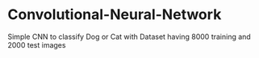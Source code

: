 # Convolutional-Neural-Network
Simple CNN to classify Dog or Cat with Dataset having 8000 training and 2000 test images
